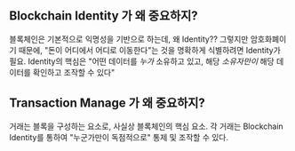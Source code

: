 ## Blockchain Identity 가 왜 중요하지?

블록체인은 기본적으로 익명성을 기반으로 하는데, 왜 Identity??
그렇지만 암호화폐이기 때문에, "돈이 어디에서 어디로 이동한다"는 것을 명확하게 식별하려면 Identity가 필요.
Identity의 핵심은 "어떤 데이터를 *누가* 소유하고 있고, 해당 *소유자만이* 해당 데이터를 확인하고 조작할 수 있다"

## Transaction Manage 가 왜 중요하지?

거래는 블록을 구성하는 요소로, 사실상 블록체인의 핵심 요소.
각 거래는 Blockchain Identity를 통하여 "누군가만이 독점적으로" 통제 및 조작할 수 있다.
